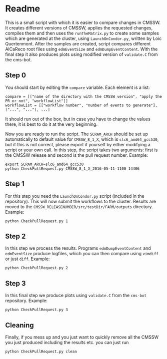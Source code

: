 # Readme


This is a small script with which it is easier to compare changes in CMSSW. It creates different versions of CMSSW, applies the requested changes, compiles them and then uses the `runTheMatrix.py` to create some samples which are generated at the cluster, using `LaunchOnCondor.py`, written by Loic Quertenmont. After the samples are created, script compares different AlCaReco root files using `edmEventSize` and `edmDumpEventContent`. With the final step it also produces plots using modified version of `validate.C` from the cms-bot.

## Step 0
You should start by editing the `compare` variable. Each element is a list:
```
compare = [["name of the directory with the CMSSW version", "apply the PR or not", "workflowList"]]
workflowList = [["workflow number", "number of events to generate"], ["...", "..."], ...]
```
It should run out of the box, but in case you have to change the values there, it is best to do it at the very beginning.

Now you are ready to run the script. The `SCRAM_ARCH` should be set up automatically to default value for `CMSSW_8_1_X`, which is `slc6_amd64_gcc530`, but if this is not correct, please export it yourself by either modifying a script or your own call. In this step, the script takes two arguments: first is the CMSSW release and second is the pull request number. Example:
```
export SCRAM_ARCH=slc6_amd64_gcc530
python CheckPullRequest.py CMSSW_8_1_X_2016-05-11-1100 14406
```

## Step 1

For this step you need the `LaunchOnCondor.py` script (included in the repository). This will now submit the workflows to the cluster. Results are moved to the `CMSSW_RELEASENUMBER/src/testDir/FARM/outputs` directory. Example:
```
python CheckPullRequest.py 1
```


## Step 2

In this step we process the results. Programs `edmDumpEventContent` and `edmEventSize` produce logfiles, which you can then compare using `vimdiff` or just `diff`. Example:
```
python CheckPullRequest.py 2
```

## Step 3
In this final step we produce plots using `validate.C` from the `cms-bot` repository. Example:
```
python CheckPullRequest.py 3
```

## Cleaning

Finally, if you mess up and you just want to quickly remove all the CMSSW you just produced including the results etc. you can just run
```
python CheckPullRequest.py clean
```
